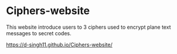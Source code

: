 # Ciphers-website
This website introduce users to 3 ciphers used to encrypt plane text messages to secret codes. 

https://d-singh11.github.io/Ciphers-website/ 
